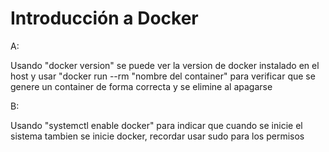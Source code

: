 # Introducción a Docker
A:

Usando "docker version" se puede ver la version de docker instalado en el host y usar "docker run --rm "nombre del container" para verificar que se genere un container de forma correcta y se elimine
al apagarse

B:

Usando "systemctl enable docker" para indicar que cuando se inicie el sistema tambien se inicie docker, recordar usar sudo para los permisos


